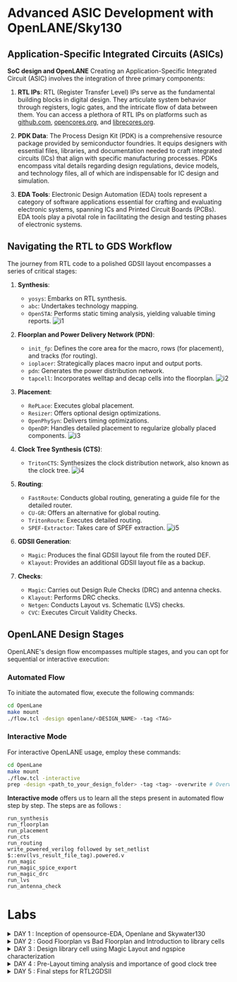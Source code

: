 # Advanced ASIC Development with OpenLANE/Sky130



## Application-Specific Integrated Circuits (ASICs)
**SoC design and OpenLANE**
Creating an Application-Specific Integrated Circuit (ASIC) involves the integration of three primary components:

1. **RTL IPs**: RTL (Register Transfer Level) IPs serve as the fundamental building blocks in digital design. They articulate system behavior through registers, logic gates, and the intricate flow of data between them. You can access a plethora of RTL IPs on platforms such as [github.com](https://github.com), [opencores.org](https://opencores.org), and [librecores.org](https://librecores.org).

2. **PDK Data**: The Process Design Kit (PDK) is a comprehensive resource package provided by semiconductor foundries. It equips designers with essential files, libraries, and documentation needed to craft integrated circuits (ICs) that align with specific manufacturing processes. PDKs encompass vital details regarding design regulations, device models, and technology files, all of which are indispensable for IC design and simulation.

3. **EDA Tools**: Electronic Design Automation (EDA) tools represent a category of software applications essential for crafting and evaluating electronic systems, spanning ICs and Printed Circuit Boards (PCBs). EDA tools play a pivotal role in facilitating the design and testing phases of electronic systems.

## Navigating the RTL to GDS Workflow

The journey from RTL code to a polished GDSII layout encompasses a series of critical stages:

1. **Synthesis**:
   - `yosys`: Embarks on RTL synthesis.
   - `abc`: Undertakes technology mapping.
   - `OpenSTA`: Performs static timing analysis, yielding valuable timing reports.
     ![i1](https://github.com/dsingla54/pes_pd/assets/139515749/f9a2825d-5de8-4372-b91d-504266b4f054)


2. **Floorplan and Power Delivery Network (PDN)**:
   - `init_fp`: Defines the core area for the macro, rows (for placement), and tracks (for routing).
   - `ioplacer`: Strategically places macro input and output ports.
   - `pdn`: Generates the power distribution network.
   - `tapcell`: Incorporates welltap and decap cells into the floorplan.
     ![i2](https://github.com/dsingla54/pes_pd/assets/139515749/2520d6be-5583-4f1e-9037-d89fe5225d95)


3. **Placement**:
   - `RePLace`: Executes global placement.
   - `Resizer`: Offers optional design optimizations.
   - `OpenPhySyn`: Delivers timing optimizations.
   - `OpenDP`: Handles detailed placement to regularize globally placed components.
![i3](https://github.com/dsingla54/pes_pd/assets/139515749/50497c70-e7ba-462f-83c9-5ce0fca72826)

4. **Clock Tree Synthesis (CTS)**:
   - `TritonCTS`: Synthesizes the clock distribution network, also known as the clock tree.
![i4](https://github.com/dsingla54/pes_pd/assets/139515749/5cdeb478-8af4-4d49-8d15-f99fbccb76b2)

5. **Routing**:
   - `FastRoute`: Conducts global routing, generating a guide file for the detailed router.
   - `CU-GR`: Offers an alternative for global routing.
   - `TritonRoute`: Executes detailed routing.
   - `SPEF-Extractor`: Takes care of SPEF extraction.
![i5](https://github.com/dsingla54/pes_pd/assets/139515749/e9105514-0dd6-4b13-bd51-4e4354dccd9d)

6. **GDSII Generation**:
   - `Magic`: Produces the final GDSII layout file from the routed DEF.
   - `Klayout`: Provides an additional GDSII layout file as a backup.

7. **Checks**:
   - `Magic`: Carries out Design Rule Checks (DRC) and antenna checks.
   - `Klayout`: Performs DRC checks.
   - `Netgen`: Conducts Layout vs. Schematic (LVS) checks.
   - `CVC`: Executes Circuit Validity Checks.

## OpenLANE Design Stages

OpenLANE's design flow encompasses multiple stages, and you can opt for sequential or interactive execution:

### Automated Flow
To initiate the automated flow, execute the following commands:

```bash
cd OpenLane
make mount
./flow.tcl -design openlane/<DESIGN_NAME> -tag <TAG>
```

### Interactive Mode
For interactive OpenLANE usage, employ these commands:

```bash
cd OpenLane
make mount
./flow.tcl -interactive
prep -design <path_to_your_design_folder> -tag <tag> -overwrite # Overwriting is optional
```

**Interactive mode** offers us to learn all the steps present in automated flow step by step.
The steps are as follows : 

```
run_synthesis
run_floorplan
run_placement
run_cts
run_routing
write_powered_verilog followed by set_netlist $::env(lvs_result_file_tag).powered.v
run_magic
run_magic_spice_export
run_magic_drc
run_lvs
run_antenna_check
```





# Labs
<details>
<summary>DAY 1 : Inception of opensource-EDA, Openlane and Skywater130</summary>
<br>
## Skywater-130 PDK

## Getting Familiar with the Open Source EDA Tools

Tool we will be  working on pdk variant called sky130_fd_sc_hd

- sky130 : is the process name
- fd : skywater foundary
- sc : standard cell
- hd(high density) : variant of pdk

**Design Preperation step**
First we go the the working directory 
```
cd Desktop/work/tools/
cd openlane_working_dir/
cd openlane
```
Now when we  type the ```docker``` command a shell opens .
In the shell we type ```./flow.tcl -interactive```
![d1 p1](https://github.com/dsingla54/pes_pd/assets/139515749/08382953-2813-491f-a3fe-69ff6f8b2e2a)
flow.tcl is the file that contains the script to run the designs

Then we type ```package require openlane 0.9``` to import all the packages 

![d1 p2](https://github.com/dsingla54/pes_pd/assets/139515749/c7c742df-cc7e-4703-8654-cc939f68fbbd)



Now for the design setup stage, we will be working on picorv32a design.

```
prep -design picorv32a
```

![d1 p3](https://github.com/Anirudh-Ravi123/pes_pd/assets/142154804/9c6e9c0a-cbcd-472e-af24-a666bfb78444)

After preparing the design, we can see that a new 'runs' folder is created.

![d1 p4](https://github.com/dsingla54/pes_pd/assets/139515749/48bce187-63aa-41e9-b7a4-2c38aaeef88d)



Now we synthesis the design
```
run_synthesis
```

![d1 p5](https://github.com/dsingla54/pes_pd/assets/139515749/ec409133-3598-42dd-b51e-3b3c0c9f3b91)


Synthesized 

![d1 p6](https://github.com/dsingla54/pes_pd/assets/139515749/f0b4d389-40c8-4dc3-8801-9c3d89138fdd)



### Flop ratio = 1613/14876 = 0.108


![d1 p7](https://github.com/dsingla54/pes_pd/assets/139515749/a1bd0f82-5c6f-4ecd-90ff-963eeb27ff63)

</details>

<details>
<summary>DAY 2 : Good Floorplan vs Bad Floorplan and Introduction to library cells</summary>
<br>
## Strategic Considerations for Chip Floor Planning

In the intricate realm of chip design, meticulous floor planning is paramount. Here are key factors to consider when orchestrating the layout of your semiconductor masterpiece:

- **Defining Core and Die Dimensions**:
  - **Die**: The encompassing entity that constitutes the entire semiconductor chip, housing not only the core but also I/O pads and supplementary features.
  - **Core**: The central sanctum of the chip, where the bulk of the active circuitry thrives, including the CPU, GPU, memory, and assorted logic.

- **Positioning Pre-Placed Cells**:
  - **Pre-Placed Cells**: Distinctive blocks or cells, encompassing memories, clock gating cells, comparators, muxes, and more, thoughtfully positioned by the chip designer in predetermined locations prior to engaging automated placement and routing tools.

- **Incorporating Decoupling Capacitors**:
  In the realm of extensive circuits adorned with numerous resistors, challenges arise when capacitors fail to charge adequately due to voltage drops. To combat this, the employment of decoupling capacitors becomes imperative. These capacitors swiftly store and discharge electrical energy, effectively absorbing excess charge to filter out high-frequency noise and transient voltage fluctuations.

- **Strategic Power Planning**:
  During the floor planning phase, meticulous power planning is indispensable for mitigating noise in digital circuits, attributed to voltage droop and ground bounce. Transitions on a net can lead to the release of charge from coupling capacitors to the ground. To avert issues arising from insufficient ground taps, a robust Power Distribution Network (PDN) adorned with numerous power strap taps is requisite. This multiplicity of taps lowers the resistance associated with the PDN, thus enhancing performance and lowering noise.

- **Pin Placement Prowess**:
  Pin placement constitutes a pivotal facet of floor planning. It serves to minimize buffering, enhance power efficiency, and ameliorate timing delays. The High-Level Description (HDL) netlist is harnessed as a guiding star, directing the precise placement of pins within the circuit. Common pins are efficiently clustered, fostering streamlined connections, and optimizing overall performance.

In the intricate ballet of chip design, these strategic considerations for floor planning ensure that your semiconductor marvel not only meets but surpasses expectations.
## Floorplan

in OpenLANE, enter ```run_floorplan``` and the results will be updated in the runs folder

To view the layout of the floorplan, use the command ```magic -T /home/vsduser/Desktop/work/tools/openlane_working_dir/pdks/sky130A/libs.tech/magic/sky130A.tech lef read ../../tmp/merged.lef def read picorv32a.floorplan.def &```


![d2 p1](https://github.com/dsingla54/pes_pd/assets/139515749/7389b7f2-ea92-46ce-9caa-f51df9a1b474)



## Library Binding and Placement


**Netlist Binding and Initial Placement**

Netlist binding involves mapping the logical representation of a digital design, often described in a hardware description language (HDL), onto a library of standard cells. Each component in the design is associated with a specific shape defined in the library. These shapes, along with their functionality, are part of the library. Subsequently, these components are strategically placed on the floorplan in an efficient manner to minimize signal delay.

- Components from the netlist are positioned within the core area.
- Placement is influenced by the proximity to pins for efficient signal routing.
- Strategic placement ensures swift signal propagation, especially for critical paths, with the addition of buffers to maintain signal integrity.

**Optimized Placement Using Estimated Wire-Length and Capacitance**

Estimating wire-length and capacitance is crucial for optimizing component placement, considering factors like signal delay, power consumption, and signal integrity. Large wire areas can introduce significant resistance and capacitance, potentially degrading signal quality. To address this, signals are routed through buffers to replicate and route them efficiently.

Integrating wire-length and capacitance estimates into the placement optimization process helps strike a balance between performance, power, and area considerations. The objective is to minimize signal delays, reduce power consumption, and ensure signal integrity while meeting design constraints.

**Final Placement Optimization**

Final placement optimization, coupled with timing analysis using an ideal clock, focuses on refining the physical arrangement of components in an integrated circuit while assuming perfect clock signals. This approach streamlines the physical layout without accounting for clock-related timing challenges.


```run_placement```


![d2 p2](https://github.com/dsingla54/pes_pd/assets/139515749/92c8d807-3235-4387-8560-3e6e76844bf3)


To view the layout of the placement, use the command ```magic -T /home/vsduser/Desktop/work/tools/openlane_working_dir/pdks/sky130A/libs.tech/magic/sky130A.tech lef read ../../tmp/merged.lef def read picorv32a.placement.def &```


![d2 p3](https://github.com/dsingla54/pes_pd/assets/139515749/59455885-43cd-498a-bf15-e9e3c3babda3)
![image](https://github.com/dsingla54/pes_pd/assets/139515749/65bbbfea-a208-43aa-9659-facda88faec7)


## Cell Design Flow

Cell design is done in 3 parts:

1. **Inputs** - PDKs (Process design kits), DRC & LVS rules, SPICE models, library & user-defined specs.
2. **Design Steps** - Design steps of cell design involves Circuit Design, Layout Design, Characterization. The software GUNA used for characterization. The characterization can be classified as Timing characterization, Power characterization and Noise characterization.
3. **Outputs** - Outputs of the Design are CDL (Circuit Description Language), GDSII, LEF, extracted Spice netlist (.cir), timing, noise, power.libs, function.

### Standard cell Charachterization Flow

Standard Cell Libraries consist of cells with different functionality/drive strengths. These cells need to be characterized by liberty files to be used by synthesis tools to determine optimal circuit arrangement. The open-source software GUNA is used for characterization.
Characterization is a well-defined flow consisting of the following steps:

- Link Model File of CMOS containing property definitions
- Specify process corner(s) for the cell to be characterized
- Specify cell delay and slew thresholds percentages
- Specify timing and power tables
- Read the parasitic extracted netlist
- Apply input or stimulus
- Provide necessary simulation commands

## General timing characterization parameters

**Timing threshold definitions**

![d2 p4](https://github.com/dsingla54/pes_pd/assets/139515749/f74a6ba7-38ff-4991-9b3d-8e3796d6897d)




**Propagation Delay**
The time difference between when the transitional input reaches 50% of its final value and when the output reaches 50% of its final value. 

```
Propagation delay=time(out_fall_thr)-time(in_rise_thr)
```

**Transition Time**
The time it takes the signal to move between states is the transition time , where the time is measured between 10% and 90% or 20% to 80% of the signal levels.

```
Rise transition time = time(slew_high_rise_thr) - time (slew_low_rise_thr)
```


```
Fall transition time = time(slew_high_fall_thr) - time (slew_low_fall_thr)
```

</details>



<details>
<summary>DAY 3 :  Design library cell using Magic Layout and ngspice characterization  </summary>
<br>


## Inverter Layout using Magic

```
cd Desktop/work/tools/openlane_working_dir/openlane/vsdstdcelldesign
magic -T sky130A.tech sky130_inv.mag
```

## Exploring the Layout displayed by MAGIC

Select the specific layer/device by hovering over the object and pressing, s, iteratively, until you traverse the hierarchy to the specified object:
![d3 p1](https://github.com/dsingla54/pes_pd/assets/139515749/bb944d7a-9f9f-48b5-887a-8deaf74e8e3b)



- select a region from the layout, go to the console and type ```what``` to display the information of selected area
  ![d3 p2](https://github.com/dsingla54/pes_pd/assets/139515749/f931a6f1-e6b7-4b72-859b-5a9e543cbbb0)

- To select a region, place ```cursor``` on that point and  press```s```. More the number of times you press ```s```, higher the abstraction selected.
**DRC Errors**

DRC errors in magic will be highlighted with white dotted lines:
![d3 p3](https://github.com/dsingla54/pes_pd/assets/139515749/daf19ec0-5d0a-4a34-b8be-8b94de1997fa)


To identify DRC errors select DRC find next error:
it will be displayed on the tkcon window
![d3 p4](https://github.com/dsingla54/pes_pd/assets/139515749/ed39fb6f-7180-44c2-bfb2-2079b5de858f)


**Extracting to SPICE**
Command 
```
extract all
ext2spice cthresh 0 rthresh 0
```
cthresh and rthresh are used to extract all parasatic capacitances.

![d3 p5](https://github.com/dsingla54/pes_pd/assets/139515749/b7145819-7efd-4396-a4db-62812a515387)


## Modified Spice netlist

![d3 p6](https://github.com/dsingla54/pes_pd/assets/139515749/582e10a9-1e3a-4bdb-84e6-3a6154074b7b)



To run the spice netlist, run ```ngspice sky130_inv.spice``` and ```plot y vs time a```
![d3 p7](https://github.com/dsingla54/pes_pd/assets/139515749/a14ecda6-8663-4657-95e8-9226385de2ae)


![d3 p8](https://github.com/dsingla54/pes_pd/assets/139515749/4428e20e-3cd2-44a9-8f8a-be9a9e4afd45)



The results obtained from the graph are :
- Rise Transition : 0.0395ns
- Fall transition : 0.0282ns
- Cell Rise delay : 0.03598ns
- Cell fall delay : 0.0483ns

</details>


<details>
<summary>DAY 4 : Pre-Layout timing analysis and importance of good clock tree</summary>
<br>
    
## Extraction of LEF 


Track info can be found at :

``` ~/Desktop/work/tools/openlane_working_dir/pdks/sky130A/libs.tech/openlane/sky130fd_sc_hd/tracks.info```

![d4 p1](https://github.com/dsingla54/pes_pd/assets/139515749/c331d8e5-897e-4308-ab09-84efe19981fd)



- 1st value indicates the offset and 2nd value indicates the pitch along provided direction

### Setting grid values using above file info

![d4 p2](https://github.com/dsingla54/pes_pd/assets/139515749/952775d5-796c-4e6b-8cbd-276e449d8978)




- From the above pic, its confirmed that the pins A and Y are at the intersection of X and Y tracks. So the first condition is met.
- The PR boundary is taking 3 grids on width and 9 grids on height which says that the 2nd condition is also met

## LEF Generation

Since the layout is perfect, we can generate the lef file

#### 1. save the modified layout (with new grid)
   - In console, type ```save sky130_vsdinv.mag```
   - This saves the modified layout in current working directory

#### 2. Open the file and extract LEF
   - Open using ``` magic -T sky130A.tch sky130_vsdinv.mag```
   - in the console opened, type ```lef write``` and a lef file will be generated
![d4 p3](https://github.com/dsingla54/pes_pd/assets/139515749/7bfa171a-8e8d-4291-9473-7b315df99587)



#### 4. Make sure the lef file is added

- Include the below command to include the additional lef into the flow:
      
          set lefs [glob $::env(DESIGN_DIR)/src/*.lef]
        
          add_lefs -src $lefs
![d4 p4](https://github.com/dsingla54/pes_pd/assets/139515749/d910e345-7f01-4753-92a6-1ce5eec05a65)



since there is slack, we have to reduce it

VLSI engineers will obtain system specifications in the architecture design phase. These specifications will determine a required frequency of operation. To analyze a circuit's timing performance designers will use static timing analysis tools (STA). When referring to pre clock tree synthesis STA analysis we are mainly concerned with setup timing in regards to a launch clock. STA will report problems such as worst negative slack (WNS) and total negative slack (TNS). These refer to the worst path delay and total path delay in regards to our setup timing restraint. Fixing slack violations can be debugged through performing STA analysis with OpenSTA, which is integrated in the OpenLANE tool. To describe these constraints to tools such as In order to ensure correct operation of these tools two steps must be taken:

- Design configuration files (.conf) - Tool configuration files for the specified design
- Design Synopsys design constraint (.sdc) files - Industry standard constraints file

For the design to be complete, the worst negative slack needs to be above or equal to 0. If the slack is outside of this range we can do one of multiple things:

1. Review our synthesis strategy in OpenLANE
    - Enalbed CELL_SIZING
    - Enabled SYNTH_STRATEGY with parameter as "DELAY 1"
    - The synthesis result is :
      

![d4 p5](https://github.com/dsingla54/pes_pd/assets/139515749/d5aaf76e-5580-487e-8bca-b76dbfaccdd6)


    
![d4 p6](https://github.com/dsingla54/pes_pd/assets/139515749/cedbad61-8fa8-40dd-8786-6dfb480109e4)




    The delay is high when the fanout is high. Therefore we can re-run synthesis by changing the value of ```SYNTH_MAX_FANOUT``` variable
    
2. Enable cell buffering 
3. Perform manual cell replacement on our WNS path with the OpenSTA tool

    - We can see which net is driving most outputs and replace the driver cell with larger form of its own kind

 ![d4 p7](https://github.com/dsingla54/pes_pd/assets/139515749/8b9805b0-b8a1-4064-a09b-54636d3df1e7)



4. Optimize the fanout value with OpenLANE tool

Since we have synthesised the core using our vsdinv cell too and as it got successfully synthesized, it should be visible in layout after ```run_placement``` stage which is followed after ```run_floorplan``` stage
![d4 p8](https://github.com/dsingla54/pes_pd/assets/139515749/04791844-43fc-4ac9-94b6-57369d16565f)


</details>

<details>
<summary>DAY 5 : Final steps for RTL2GDSII</summary>
<br>

## Power Distribution Network

PDN (Power Delivery Network) routing is a crucial aspect of integrated circuit design. It involves the creation of a network of traces and components to ensure that power is distributed effectively and reliably to all parts of the electronic device. 

Global and detailed routing are two essential steps in the design and manufacturing of integrated circuits. 
After generating our clock tree network  we  generate the power distribution network gen_pdn using  OpenLANE:

The PDN  will create:

- Power ring global for the entire core
A global power ring is a continuous metal ring that surrounds the entire core of the IC.It's used to distribute power (VDD) uniformly to the core logic and various functional blocks.The power ring ensures that all regions of the core receive power without significant voltage drops.

- Power halo local to any preplaced cells
A power halo is a localized power distribution network around specific preplaced cells or macroblocks on the chip.Preplaced cells are often fixed in their positions, and a power halo provides them with the necessary power connections.

- Power straps to bring power into the center of the chip
Power straps are metal traces or structures used to bring power from the periphery of the chip towards the central regions.They are essential for delivering power to the core logic and other critical areas, reducing the distance power must travel.Power straps help maintain uniform power distribution across the chip.

- Power rails for the standard cells
Power rails are metal lines that run vertically or horizontally across the chip, supplying power to standard cells .These power rails ensure that each standard cell has access to the power it needs for proper operation.

```gen_pdn```
![d5 p1   ](https://github.com/dsingla54/pes_pd/assets/139515749/4356d7e0-d23b-4b6c-8ccc-7cd3bdbbc518)
![d5 p2](https://github.com/dsingla54/pes_pd/assets/139515749/75b66a01-77bf-485a-a87c-5876ebf41a99)

## Global and Detailed Routing

OpenLANE uses TritonRoute as the routing engine ```run_routing``` for physical implementations of designs. Routing consists of two stages:

- Global Routing - Routing guides are generated for interconnects on our netlist defining what layers, and where on the chip each of the nets will be reputed
- Detailed Routing - Metal traces are iteratively laid across the routing guides to physically implement the routing guides

If DRC errors persist after routing the user has two options:

- Re-run routing with higher QoR settings
- Manually fix DRC errors specific in tritonRoute.drc file

## SPEF Extraction

After routing has been completed interconnect parasitics can be extracted to perform sign-off post-route STA analysis. The parasitics are extracted into a SPEF file. The SPEF extractor is not included within OpenLANE as of now.

```
cd ~/Desktop/work/tools/SPEFEXTRACTOR
python3 main.py <path to merged.lef in tmp> <path to def in routing>
```

The SPEF File will be generated in the location where def file is present



</details>
